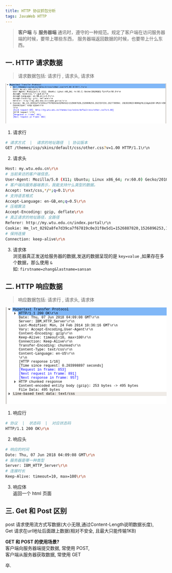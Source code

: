 ```yaml
---
title: HTTP 协议抓包分析
tags: JavaWeb HTTP
---
```

> **客户端** 与 **服务器端** 通讯时，遵守的一种规范。规定了客户端在访问服务器端的时候，要带上哪些东西， 服务器端返回数据的时候，也要带上什么东西。
<!--more-->

## 一. HTTP 请求数据
> 请求数据包括: 请求行 , 请求头,  请求体

![](/assets/img/blog/2018/2018-06-07-http-request.png)  
1. 请求行  
```bash
# 请求方式  |  请求的地址路径  | 协议版本
GET /themes/isp/skins/default/css/other.css?v=1.00 HTTP/1.1\r\n
```

2. 请求头  
```bash
Host: my.wtu.edu.cn\r\n
# 当前来访的客户端信息。
User-Agent: Mozilla/5.0 (X11; Ubuntu; Linux x86_64; rv:60.0) Gecko/20100101 Firefox/60.0\r\n
# 客户端向服务器端表示，我能支持什么类型的数据。
Accept: text/css,*/*;q=0.1\r\n
# 支持语言格式
Accept-Language: en-GB,en;q=0.5\r\n
# 压缩算法
Accept-Encoding: gzip, deflate\r\n
# 真正请求的地址路径，全路径
Referer: http://my.wtu.edu.cn/index.portal\r\n
Cookie: Hm_lvt_0292a8fe7d39ca7f67819c0e31f8e5d1=1526887820,1526896253,1527207155,1527739684; JSESSIONID=0000gY8plCAgdsIKR-0Mz6rvOUQ:18bdr55tr; iPlanetDirectoryPro=AQIC5wM2LY4SfczNN3eeAKCF8oHDy8gBbDhMkl0DSgxD130%3D%40AAJTSQACMDE%3D%23\r\n
# 保持连接
Connection: keep-alive\r\n
```

3. 请求体  
浏览器真正发送给服务器的数据,发送的数据呈现的是 `key=value` ,如果存在多个数据，那么使用 `&`  
如: `firstname=zhang&lastname=sansan`

## 二. HTTP 响应数据
> 响应数据包括: 请求行 , 请求头,  请求体

![](/assets/img/blog/2018/2018-06-07-http-response.png)  
1. 响应行  
```bash
# 协议  |  状态码  |  对应状态码
HTTP/1.1 200 OK\r\n
```
2. 响应头  
```bash
# 响应的时间
Date: Thu, 07 Jun 2018 04:09:08 GMT\r\n
# 服务器是哪一种类型
Server: IBM_HTTP_Server\r\n
# 连接时长
Keep-Alive: timeout=10, max=100\r\n
```

3. 响应体  
返回一个 html 页面

## 三. Get 和 Post 区别

post 请求使用流方式写数据(大小无限,通过Content-Length说明数据长度),   
Get 请求在url地址后面跟上数据(相对不安全, 且最大只能传输1KB)  

**GET 和 POST 的使用场景?**  
客户端向服务器端提交数据, 常使用 POST,  
客户端从服务器获取数据, 常使用 GET  

卒.
